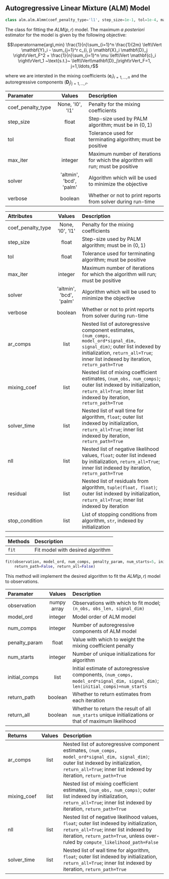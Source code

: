 ## Autogregressive Linear Mixture (ALM) Model

```python
class alm.alm.Almm(coef_penalty_type='l1', step_size=1e-1, tol=1e-4, max_iter=int(2.5e3), solver='bcd', verbose=False)
```

The class for fitting the $`ALM(p, r)`$ model. The maximum *a posteriori* estimator for the model is given by the following objective:

```math
\operatorname{arg\,min} \frac{1}{n}\sum_{i=1}^n \frac{1}{2m} \left\lVert \mathbf{Y}_i - \sum_{j=1}^r c_{i, j} \mathbf{X}_i \mathbf{D}_j \right\rVert_F^2 + \frac{1}{n}\sum_{i=1}^n \mu \left\lVert \mathbf{c}_i \right\rVert_1 ~\text{s.t.}~ \left\lVert\mathbf{D}_j\right\rVert_F=1, j=1,\ldots,r
```

where we are intersted in the mixing coefficients $`\left(\mathbf{c}_i\right)_{i=1,\ldots,n}`$ and the autoregressive components $`\left(\mathbf{D}_j\right)_{j=1,\ldots,r}`$. 

| Paramater | Values | Description |
| :--- | :---: | :--- |
| coef_penalty_type | None, 'l0', 'l1' | Penalty for the mixing coefficients |
| step_size | float | Step-size used by PALM algorithm; must be in $`(0, 1)`$ |
| tol | float | Tolerance used for terminating algorithm; must be positive |
| max_iter | integer | Maximum number of iterations for which the algorithm will run; must be positive |
| solver | 'altmin', 'bcd', 'palm' | Algorithm which will be used to minimize the objective |
| verbose | boolean | Whether or not to print reports from solver during run-time |

| Attributes | Values | Description |
| :--- | :---: | :--- |
| coef_penalty_type | None, 'l0', 'l1' | Penalty for the mixing coefficients |
| step_size | float | Step-size used by PALM algorithm; must be in $`(0, 1)`$ |
| tol | float | Tolerance used for terminating algorithm; must be positive |
| max_iter | integer | Maximum number of iterations for which the algorithm will run; must be positive |
| solver | 'altmin', 'bcd', 'palm' | Algorithm which will be used to minimize the objective |
| verbose | boolean | Whether or not to print reports from solver during run-time |
| ar_comps | list |  Nested list of autoregressive component estimates, `(num_comps, model_ord*signal_dim, signal_dim)`; outer list indexed by initialization, `return_all=True`; inner list indexed by iteration, `return_path=True` |
| mixing_coef | list | Nested list of mixing coefficient estimates, `(num_obs, num_comps)`; outer list indexed by initialization, `return_all=True`; inner list indexed by iteration, `return_path=True` |
| solver_time | list | Nested list of wall time for algorithm, `float`; outer list indexed by initialization, `return_all=True`; inner list indexed by iteration, `return_path=True` |
| nll | list | Nested list of negative likelihood values, `float`; outer list indexed by initialization, `return_all=True`; inner list indexed by iteration, `return_path=True` |
| residual | list | Nested list of residuals from algorithm, `tuple(float, float)`; outer list indexed by initialization, `return_all=True`; inner list indexed by iteration |
| stop_condition | list | List of stopping conditions from algorithm, `str`, indexed by initialization |

| Methods | Description |
| :--- | :--- |
| `fit` | Fit model with desired algorithm |

```python
fit(observation, model_ord, num_comps, penalty_param, num_starts=5, initial_comps=None, 
    return_path=False, return_all=False)
```

This method will implement the desired algorithm to fit the $`ALM(p, r)`$ model to observations.

| Paramater | Values | Description |
| :--- | :---: | :--- |
| observation | numpy array | Observations with which to fit model; `(n_obs, obs_len, signal_dim)` |
| model_ord | integer | Model order of ALM model |
| num_comps | integer | Number of autoregressive components of ALM model |
| penalty_param | float | Value with which to weight the mixing coefficient penalty |
| num_starts | integer | Number of unique initializations for algorithm |
| initial_comps | list | Initial estimate of autoregressive components, `(num_comps, model_ord*signal_dim, signal_dim)`; `len(initial_comps)=num_starts` |
| return_path | boolean | Whether to return estimates from each iteration |
| return_all | boolean | Whether to return the result of all `num_starts` unique initializations or that of maximum likelihood |

| Returns | Values | Description |
| :--- | :---: | :--- |
| ar_comps | list |  Nested list of autoregressive component estimates, `(num_comps, model_ord*signal_dim, signal_dim)`; outer list indexed by initialization, `return_all=True`; inner list indexed by iteration, `return_path=True` |
| mixing_coef | list | Nested list of mixing coefficient estimates, `(num_obs, num_comps)`; outer list indexed by initialization, `return_all=True`; inner list indexed by iteration, `return_path=True` |
| nll | list | Nested list of negative likelihood values, `float`; outer list indexed by initialization, `return_all=True`; inner list indexed by iteration, `return_path=True`, unless over-ruled by `compute_likelihood_path=False` |
| solver_time | list | Nested list of wall time for algorithm, `float`; outer list indexed by initialization, `return_all=True`; inner list indexed by iteration, `return_path=True` |